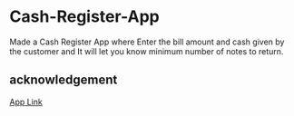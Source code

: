 # Cash-Register-App
Made a Cash Register App where Enter the bill amount and cash given by the customer and It will let you know minimum number of notes to return.

## acknowledgement
[App Link](https://kunal-talks-cash-register.netlify.app/)
